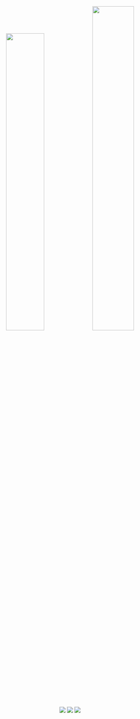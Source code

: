 
##
<div style="dsplay: inline_block;" align="center">
  <img width="45%" src="https://github-readme-stats.vercel.app/api?username=gabriel-nascimento-sousa&show_icons=true&theme=transparent">
  <img  width="47%" src="https://github-readme-stats.vercel.app/api/top-langs/?username=gabriel-nascimento-sousa&layout=compact">
</div>

##

<div align="center"> 
  <a href="https://www.linkedin.com/in/gabriel-nascimento-sousa-795129149/" target="_blank"><img src="https://img.shields.io/badge/-LinkedIn-%230077B5?style=for-the-badge&logo=linkedin&logoColor=white" target="_blank"></a> 
  <a href="https://instagram.com/rafaballerini" target="_blank"><img src="https://img.shields.io/badge/-Instagram-%23E4405F?style=for-the-badge&logo=instagram&logoColor=white" target="_blank"></a>
  <a href = "mailto:sousa.gabriel.dev@gmail.com"><img src="https://img.shields.io/badge/-Gmail-%23333?style=for-the-badge&logo=gmail&logoColor=white" target="_blank"></a>
  
  
</div>
